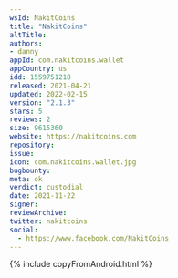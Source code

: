 ```yaml
---
wsId: NakitCoins
title: "NakitCoins"
altTitle: 
authors:
- danny
appId: com.nakitcoins.wallet
appCountry: us
idd: 1559751218
released: 2021-04-21
updated: 2022-02-15
version: "2.1.3"
stars: 5
reviews: 2
size: 9615360
website: https://nakitcoins.com
repository: 
issue: 
icon: com.nakitcoins.wallet.jpg
bugbounty: 
meta: ok
verdict: custodial
date: 2021-11-22
signer: 
reviewArchive:
twitter: nakitcoins
social:
  - https://www.facebook.com/NakitCoins
---
```


{% include copyFromAndroid.html %}